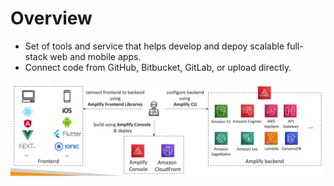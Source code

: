 # Overview

- Set of tools and service that helps develop and depoy scalable full-stack web and mobile apps.
- Connect code from GitHub, Bitbucket, GitLab, or upload directly.

<img src="attachments/amplify.png"  width="800">

